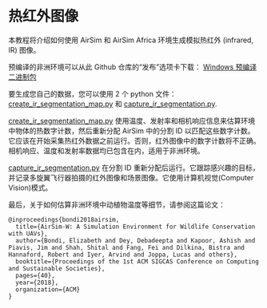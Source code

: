 # 热红外图像

本教程将介绍如何使用 AirSim 和 AirSim Africa 环境生成模拟热红外 (infrared, IR) 图像。

预编译的非洲环境可以从此 Github 仓库的“发布”选项卡下载：
[Windows 预编译二进制包](https://github.com/OpenHUTB/air/releases)

要生成您自己的数据，您可以使用 2 个 python 文件： [create_ir_segmentation_map.py](https://github.com/OpenHUTB/air/tree/main/PythonClient//computer_vision/create_ir_segmentation_map.py) 和 
[capture_ir_segmentation.py](https://github.com/OpenHUTB/air/tree/main/PythonClient//computer_vision/capture_ir_segmentation.py).

[create_ir_segmentation_map.py](https://github.com/OpenHUTB/air/tree/main/PythonClient//computer_vision/create_ir_segmentation_map.py) 使用温度、发射率和相机响应信息来估算环境中物体的热数字计数，然后重新分配 AirSim 中的分割 ID 以匹配这些数字计数。它应该在开始采集热红外数据之前运行。否则，红外图像中的数字计数将不正确。相机响应、温度和发射率数据均已包含在内，适用于非洲环境。

[capture_ir_segmentation.py](https://github.com/OpenHUTB/air/tree/main/PythonClient//computer_vision/capture_ir_segmentation.py) 在分割 ID 重新分配后运行。它跟踪感兴趣的目标，并记录多旋翼飞行器拍摄的红外图像和场景图像。它使用计算机视觉(Computer Vision)模式。

最后，关于如何估算非洲环境中动植物温度等细节，请参阅这篇论文：

    @inproceedings{bondi2018airsim,
      title={AirSim-W: A Simulation Environment for Wildlife Conservation with UAVs},
      author={Bondi, Elizabeth and Dey, Debadeepta and Kapoor, Ashish and Piavis, Jim and Shah, Shital and Fang, Fei and Dilkina, Bistra and Hannaford, Robert and Iyer, Arvind and Joppa, Lucas and others},
      booktitle={Proceedings of the 1st ACM SIGCAS Conference on Computing and Sustainable Societies},
      pages={40},
      year={2018},
      organization={ACM}
    }

